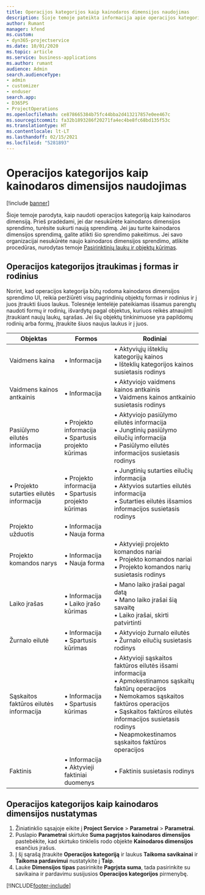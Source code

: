 ```yaml
---
title: Operacijos kategorijos kaip kainodaros dimensijos naudojimas
description: Šioje temoje pateikta informacija apie operacijos kategorijos kaip kainodaros dimensijos naudojimą.
author: Rumant
manager: kfend
ms.custom:
- dyn365-projectservice
ms.date: 10/01/2020
ms.topic: article
ms.service: business-applications
ms.author: rumant
audience: Admin
search.audienceType:
- admin
- customizer
- enduser
search.app:
- D365PS
- ProjectOperations
ms.openlocfilehash: ce878665384b75fc44bba2d413217857e0ee467c
ms.sourcegitcommit: fa32b1893286f20271fa4ec4be8fc68bd135f53c
ms.translationtype: HT
ms.contentlocale: lt-LT
ms.lasthandoff: 02/15/2021
ms.locfileid: "5281893"
---
```

# <a name="use-transaction-category-as-a-pricing-dimension"></a>Operacijos kategorijos kaip kainodaros dimensijos naudojimas

[!include [banner](../includes/psa-now-project-operations.md)]

Šioje temoje parodyta, kaip naudoti operacijos kategoriją kaip kainodaros dimensiją. Prieš pradėdami, jei dar nesukūrėte kainodaros dimensijos sprendimo, turėsite sukurti naują sprendimą. Jei jau turite kainodaros dimensijos sprendimą, galite atlikti šio sprendimo pakeitimus. Jei savo organizacijai nesukūrėte naujo kainodaros dimensijos sprendimo, atlikite procedūras, nurodytas temoje [Pasirinktinių laukų ir objektų kūrimas](create-custom-fields-entities.md).

## <a name="add-transaction-category-to-forms-and-views"></a>Operacijos kategorijos įtraukimas į formas ir rodinius
Norint, kad operacijos kategorija būtų rodoma kainodaros dimensijos sprendimo UI, reikia peržiūrėti visų pagrindinių objektų formas ir rodinius ir į juos įtraukti šiuos laukus.
Tolesnėje lentelėje pateikiamas išsamus parengtų naudoti formų ir rodinių, išvardytų pagal objektus, kuriuos reikės atnaujinti įtraukiant naujų laukų, sąrašas. Jei šių objektų tinkinimuose yra papildomų rodinių arba formų, įtraukite šiuos naujus laukus ir į juos.

|  Objektas        | Formos     |Rodiniai        |
| ------------------------------|---------------------------------|----------------------------------|
|  Vaidmens kaina|• Informacija |• Aktyviųjų išteklių kategorijų kainos<br> • Išteklių kategorijos kainos susietasis rodinys|
|  Vaidmens kainos antkainis|• Informacija|• Aktyviojo vaidmens kainos antkainis<br>• Vaidmens kainos antkainio susietasis rodinys|
|  Pasiūlymo eilutės informacija|• Projekto informacija<br>• Spartusis projekto kūrimas|• Aktyviojo pasiūlymo eilutės informacija<br>• Jungtinių pasiūlymo eilučių informacija<br>• Pasiūlymo eilutės informacijos susietasis rodinys|
|  • Projekto sutarties eilutės informacija|• Projekto informacija<br>• Spartusis projekto kūrimas|• Jungtinių sutarties eilučių informacija<br>• Aktyvios sutarties eilutės informacija<br>• Sutarties eilutės išsamios informacijos susietasis rodinys|
|  Projekto užduotis|• Informacija<br>• Nauja forma||
|  Projekto komandos narys|• Informacija<br>• Nauja forma|• Aktyvieji projekto komandos nariai<br>• Projekto komandos nariai<br>• Projekto komandos narių susietasis rodinys|
|  Laiko įrašas|• Informacija<br>• Laiko įrašo kūrimas|• Mano laiko įrašai pagal datą<br>• Mano laiko įrašai šią savaitę<br>• Laiko įrašai, skirti patvirtinti|
|  Žurnalo eilutė|• Informacija<br>• Spartusis kūrimas|• Aktyviojo žurnalo eilutės<br>• Žurnalo eilučių susietasis rodinys|
|  Sąskaitos faktūros eilutės informacija|• Informacija<br>• Spartusis kūrimas|• Aktyvioji sąskaitos faktūros eilutės išsami informacija<br>• Apmokestinamos sąskaitų faktūrų operacijos<br>• Nemokamos sąskaitos faktūros operacijos<br>• Sąskaitos faktūros eilutės informacijos susietasis rodinys<br>• Neapmokestinamos sąskaitos faktūros operacijos|
|  Faktinis|• Informacija<br>• Aktyvieji faktiniai duomenys|• Faktinis susietasis rodinys|

## <a name="set-up-transaction-category-as-a-pricing-dimension"></a>Operacijos kategorijos kaip kainodaros dimensijos nustatymas

1. Žiniatinklio sąsajoje eikite į **Project Service** > **Parametrai** > **Parametrai**. 
2. Puslapio **Parametrai** skirtuke **Suma pagrįstos kainodaros dimensijos** pastebėkite, kad skirtuko tinklelis rodo objekte **Kainodaros dimensijos** esančius įrašus.
3. Į šį sąrašą įtraukite **Operacijos kategoriją** ir laukus **Taikoma savikainai** ir **Taikoma pardavimui** nustatykite į **Taip**.
4. Lauke **Dimensijos tipas** pasirinkite **Pagrįsta suma**, tada pasirinkite su savikaina ir pardavimu susijusios **Operacijos kategorijos** pirmenybę.


[!INCLUDE[footer-include](../includes/footer-banner.md)]